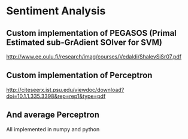 # Sentiment Analysis 

## Custom implementation of PEGASOS (Primal Estimated sub-GrAdient SOlver for SVM)
http://www.ee.oulu.fi/research/imag/courses/Vedaldi/ShalevSiSr07.pdf
## Custom implementation of Perceptron 
http://citeseerx.ist.psu.edu/viewdoc/download?doi=10.1.1.335.3398&rep=rep1&type=pdf
## And average Perceptron 

All implemented in numpy and python 
